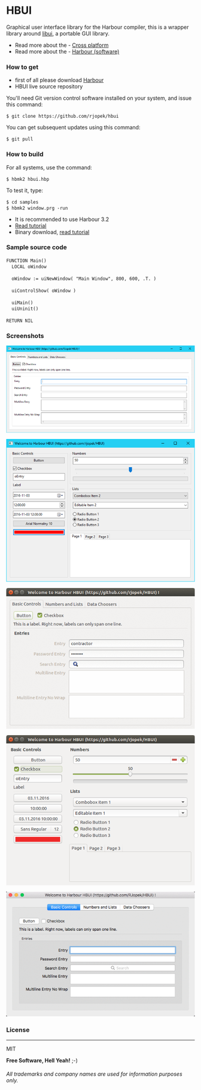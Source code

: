 # **HBUI**

Graphical user interface library for the Harbour compiler, this is a wrapper library around [libui](https://github.com/andlabs/libui), a portable GUI library.

- Read more about the - [Cross platform](https://en.wikipedia.org/wiki/Cross-platform)
- Read more about the - [Harbour (software)](https://en.wikipedia.org/wiki/Harbour_(software))

### How to get
- first of all please download [Harbour](https://github.com/harbour/core)
- HBUI live source repository

You'll need Git version control software installed on your system, and issue this command:
```
$ git clone https://github.com/rjopek/hbui
```
You can get subsequent updates using this command:

```
$ git pull
```

### How to build
For all systems, use the command:
```
$ hbmk2 hbui.hbp
```
To test it, type:
```
$ cd samples
$ hbmk2 window.prg -run
```
- It is recommended to use Harbour 3.2 
- [Read tutorial](https://github.com/rjopek/HBUI/blob/master/docs/tutorial/README.md)
- Binary download, [read tutorial](https://github.com/rjopek/HBUI/blob/master/docs/tutorial/README.md#binary-download)


### Sample source code
```harbour
FUNCTION Main()
  LOCAL oWindow

  oWindow := uiNewWindow( "Main Window", 800, 600, .T. )

  uiControlShow( oWindow )

  uiMain()
  uiUninit()

RETURN NIL
```

### Screenshots

![Windows](samples/window_window.gif "Windows 10 desktop")

![Windows](samples/window_window_samples_02.png "Windows 10 desktop")

![GNU/Linux](samples/window_ubuntu.gif "With family Linux Ubuntu desktop, based on GNOME")

![GNU/Linux](samples/window_ubuntu_samples_02.png "With family Linux Ubuntu desktop, based on GNOME")

![OS X](samples/window_darwin.gif "Desktop Aqua in OS X  1/3")

### License
---
MIT

**Free Software, Hell Yeah!** ;-)

###### All trademarks and company names are used for information purposes only.
